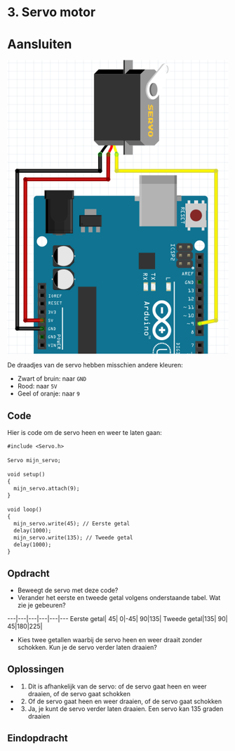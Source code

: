 # 3. Servo motor


# Aansluiten

![Stroomschema](3_servo_motor_blink.png)

De draadjes van de servo hebben misschien andere kleuren:

 * Zwart of bruin: naar `GND`
 * Rood: naar `5V`
 * Geel of oranje: naar `9`

## Code

Hier is code om de servo heen en weer te laten gaan:

```
#include <Servo.h>

Servo mijn_servo;

void setup()
{
  mijn_servo.attach(9);
}

void loop()
{
  mijn_servo.write(45); // Eerste getal
  delay(1000);
  mijn_servo.write(135); // Tweede getal
  delay(1000);
}
```

## Opdracht

 * Beweegt de servo met deze code? 
 * Verander het eerste en tweede getal volgens onderstaande tabel. Wat zie je gebeuren?

---|---|---|---|---|---
Eerste getal| 45|  0|-45| 90|135|
Tweede getal|135| 90| 45|180|225|

 * Kies twee getallen waarbij de servo heen en weer draait zonder schokken. Kun je de servo verder laten draaien?

## Oplossingen

 * 1. Dit is afhankelijk van de servo: of de servo gaat heen en weer draaien, of de servo gaat schokken
 * 2. Of de servo gaat heen en weer draaien, of de servo gaat schokken
 * 3. Ja, je kunt de servo verder laten draaien. Een servo kan 135 graden draaien



## Eindopdracht


